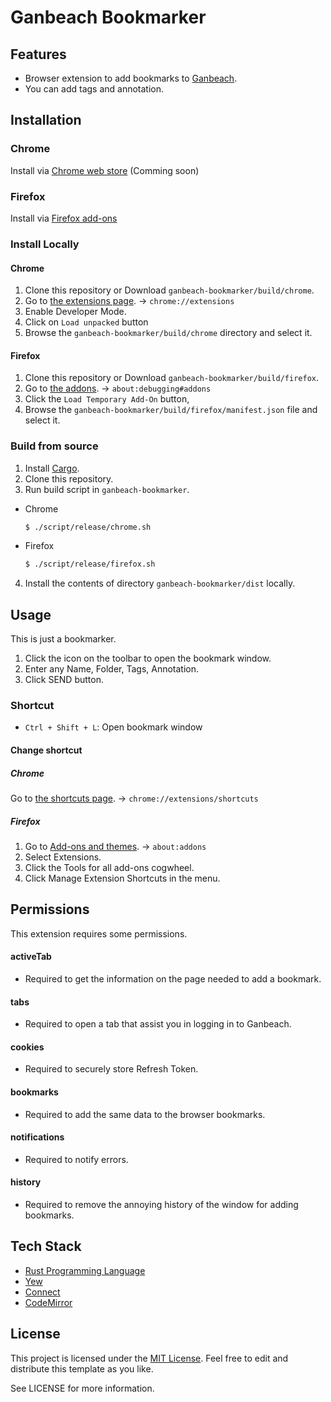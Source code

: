 # Ganbeach Bookmarker

## Features
- Browser extension to add bookmarks to [Ganbeach](https://ganbeach.com).
- You can add tags and annotation.

## Installation

### Chrome
Install via [Chrome web store]() (Comming soon)

### Firefox
Install via [Firefox add-ons](https://addons.mozilla.org/firefox/addon/ganbeach-bookmarker/)

### Install Locally

#### Chrome
1. Clone this repository or Download `ganbeach-bookmarker/build/chrome`.
2. Go to [the extensions page](chrome://extensions). -> `chrome://extensions`
3. Enable Developer Mode.
4. Click on `Load unpacked` button
5. Browse the `ganbeach-bookmarker/build/chrome` directory and select it.

#### Firefox
1. Clone this repository or Download `ganbeach-bookmarker/build/firefox`.
2. Go to [the addons](about:debugging#addons). -> `about:debugging#addons`
3. Click the `Load Temporary Add-On` button,
4. Browse the `ganbeach-bookmarker/build/firefox/manifest.json` file and select it.

### Build from source
1. Install [Cargo](https://github.com/rust-lang/cargo).
2. Clone this repository.
3. Run build script in `ganbeach-bookmarker`.
- Chrome
    ```bash
    $ ./script/release/chrome.sh
    ```
- Firefox
    ```bash
    $ ./script/release/firefox.sh
    ```
4. Install the contents of directory `ganbeach-bookmarker/dist` locally.

## Usage
This is just a bookmarker.
1. Click the icon on the toolbar to open the bookmark window.
2. Enter any Name, Folder, Tags, Annotation.
3. Click SEND button.

### Shortcut
- `Ctrl + Shift + L`: Open bookmark window

#### Change shortcut

##### Chrome
Go to [the shortcuts page](chrome://extensions/shortcuts). -> `chrome://extensions/shortcuts`

##### Firefox
1. Go to [Add-ons and themes](about:addons). -> `about:addons`
2. Select Extensions.
3. Click the Tools for all add-ons cogwheel.
4. Click Manage Extension Shortcuts in the menu.

## Permissions
This extension requires some permissions.
#### activeTab
- Required to get the information on the page needed to add a bookmark.
#### tabs
- Required to open a tab that assist you in logging in to Ganbeach.
#### cookies
- Required to securely store Refresh Token.
#### bookmarks
- Required to add the same data to the browser bookmarks.
#### notifications
- Required to notify errors.
#### history
- Required to remove the annoying history of the window for adding bookmarks.

## Tech Stack
- [Rust Programming Language](https://www.rust-lang.org/)
- [Yew](https://yew.rs/)
- [Connect](https://connectrpc.com/)
- [CodeMirror](https://codemirror.net/)

## License
This project is licensed under the [MIT License](https://opensource.org/license/mit/). Feel free to edit and distribute this template as you like.

See LICENSE for more information.
